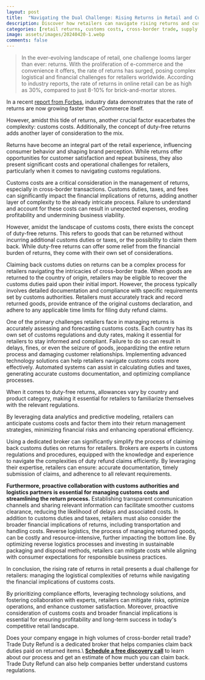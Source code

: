 ```yaml
---
layout: post
title:  "Navigating the Dual Challenge: Rising Returns in Retail and Customs Costs"
description: Discover how retailers can navigate rising returns and customs costs effectively. Learn strategies to optimize operations and enhance customer satisfaction
categories: [retail returns, customs costs, cross-border trade, supply chain management, customer satisfaction]
image: assets/images/20240420-1.webp
comments: false
---
```

>In the ever-evolving landscape of retail, one challenge looms larger than ever: returns. With the proliferation of e-commerce and the convenience it offers, the rate of returns has surged, posing complex logistical and financial challenges for retailers worldwide. According to industry reports, the rate of returns in online retail can be as high as 30%, compared to just 8-10% for brick-and-mortar stores.

In a recent [report from Forbes](https://www.forbes.com/sites/aleksandrabal/2024/01/17/beyond-borders-eu-customs-reform-and-e-commerce-platforms/), industry data demonstrates that the rate of returns are now growing faster than eCommerce itself.

However, amidst this tide of returns, another crucial factor exacerbates the complexity: customs costs. Additionally, the concept of duty-free returns adds another layer of consideration to the mix.

Returns have become an integral part of the retail experience, influencing consumer behavior and shaping brand perception. While returns offer opportunities for customer satisfaction and repeat business, they also present significant costs and operational challenges for retailers, particularly when it comes to navigating customs regulations.

Customs costs are a critical consideration in the management of returns, especially in cross-border transactions. Customs duties, taxes, and fees can significantly impact the financial implications of returns, adding another layer of complexity to the already intricate process. Failure to understand and account for these costs can result in unexpected expenses, eroding profitability and undermining business viability. 

However, amidst the landscape of customs costs, there exists the concept of duty-free returns. This refers to goods that can be returned without incurring additional customs duties or taxes, or the possibility to claim them back. While duty-free returns can offer some relief from the financial burden of returns, they come with their own set of considerations.

Claiming back customs duties on returns can be a complex process for retailers navigating the intricacies of cross-border trade. When goods are returned to the country of origin, retailers may be eligible to recover the customs duties paid upon their initial import. However, the process typically involves detailed documentation and compliance with specific requirements set by customs authorities. Retailers must accurately track and record returned goods, provide entrance of the original customs declaration, and adhere to any applicable time limits for filing duty refund claims.

One of the primary challenges retailers face in managing returns is accurately assessing and forecasting customs costs. Each country has its own set of customs regulations and duty rates, making it essential for retailers to stay informed and compliant. Failure to do so can result in delays, fines, or even the seizure of goods, jeopardizing the entire return process and damaging customer relationships. Implementing advanced technology solutions can help retailers navigate customs costs more effectively. Automated systems can assist in calculating duties and taxes, generating accurate customs documentation, and optimizing compliance processes.

When it comes to duty-free returns, allowances vary by country and product category, making it essential for retailers to familiarize themselves with the relevant regulations. 

By leveraging data analytics and predictive modeling, retailers can anticipate customs costs and factor them into their return management strategies, minimizing financial risks and enhancing operational efficiency. 

Using a dedicated broker can significantly simplify the process of claiming back customs duties on returns for retailers. Brokers are experts in customs regulations and procedures, equipped with the knowledge and experience to navigate the complexities of duty refund claims efficiently. By leveraging their expertise, retailers can ensure: accurate documentation, timely submission of claims, and adherence to all relevant requirements. 

**Furthermore, proactive collaboration with customs authorities and logistics partners is essential for managing customs costs and streamlining the return process.**  Establishing transparent communication channels and sharing relevant information can facilitate smoother customs clearance, reducing the likelihood of delays and associated costs. In addition to customs duties and taxes, retailers must also consider the broader financial implications of returns, including transportation and handling costs. Reverse logistics, the process of managing returned goods, can be costly and resource-intensive, further impacting the bottom line. By optimizing reverse logistics processes and investing in sustainable packaging and disposal methods, retailers can mitigate costs while aligning with consumer expectations for responsible business practices. 

In conclusion, the rising rate of returns in retail presents a dual challenge for retailers: managing the logistical complexities of returns while navigating the financial implications of customs costs.

By prioritizing compliance efforts, leveraging technology solutions, and fostering collaboration with experts, retailers can mitigate risks, optimize operations, and enhance customer satisfaction. Moreover, proactive consideration of customs costs and broader financial implications is essential for ensuring profitability and long-term success in today's competitive retail landscape.

Does your company engage in high volumes of cross-border retail trade?
Trade Duty Refund is a dedicated broker that helps companies claim back duties paid on returned items.\\
[**Schedule a free discovery call**](https://zcal.co/i/ipvlgNrr) to learn about our process and get an estimate of how much you can claim back. Trade Duty Refund can also help companies better understand customs regulations.